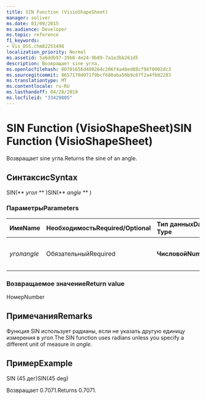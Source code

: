 ```yaml
---
title: SIN Function (VisioShapeSheet)
manager: soliver
ms.date: 03/09/2015
ms.audience: Developer
ms.topic: reference
f1_keywords:
- Vis_DSS.chm82251498
localization_priority: Normal
ms.assetid: 5a6ddb97-39b8-4e24-9b89-7a1e3bb261d5
description: Возвращает sine угла.
ms.openlocfilehash: 00701656d400264c206f4a48ed88cf94f0902dc3
ms.sourcegitcommit: 8657170d071f9bcf680aba50b9c07f2a4fb82283
ms.translationtype: MT
ms.contentlocale: ru-RU
ms.lasthandoff: 04/28/2019
ms.locfileid: "33429805"
---
```

# <a name="sin-function-visioshapesheet"></a><span data-ttu-id="b2702-103">SIN Function (VisioShapeSheet)</span><span class="sxs-lookup"><span data-stu-id="b2702-103">SIN Function (VisioShapeSheet)</span></span>

<span data-ttu-id="b2702-104">Возвращает sine угла.</span><span class="sxs-lookup"><span data-stu-id="b2702-104">Returns the sine of an angle.</span></span> 
  
## <a name="syntax"></a><span data-ttu-id="b2702-105">Синтаксис</span><span class="sxs-lookup"><span data-stu-id="b2702-105">Syntax</span></span>

<span data-ttu-id="b2702-106">SIN(\*\* *угол* \*\* )</span><span class="sxs-lookup"><span data-stu-id="b2702-106">SIN(\*\* *angle* \*\* )</span></span> 
  
### <a name="parameters"></a><span data-ttu-id="b2702-107">Параметры</span><span class="sxs-lookup"><span data-stu-id="b2702-107">Parameters</span></span>

|<span data-ttu-id="b2702-108">**Имя**</span><span class="sxs-lookup"><span data-stu-id="b2702-108">**Name**</span></span>|<span data-ttu-id="b2702-109">**Необходимость**</span><span class="sxs-lookup"><span data-stu-id="b2702-109">**Required/Optional**</span></span>|<span data-ttu-id="b2702-110">**Тип данных**</span><span class="sxs-lookup"><span data-stu-id="b2702-110">**Data Type**</span></span>|<span data-ttu-id="b2702-111">**Описание**</span><span class="sxs-lookup"><span data-stu-id="b2702-111">**Description**</span></span>|
|:-----|:-----|:-----|:-----|
| <span data-ttu-id="b2702-112">_угол_</span><span class="sxs-lookup"><span data-stu-id="b2702-112">_angle_</span></span> <br/> |<span data-ttu-id="b2702-113">Обязательный</span><span class="sxs-lookup"><span data-stu-id="b2702-113">Required</span></span>  <br/> |<span data-ttu-id="b2702-114">**Числовой**</span><span class="sxs-lookup"><span data-stu-id="b2702-114">**Numeric**</span></span> <br/> |<span data-ttu-id="b2702-115">Угол, под которым можно получить sine.</span><span class="sxs-lookup"><span data-stu-id="b2702-115">The angle of which to get the sine.</span></span>  <br/> |
   
### <a name="return-value"></a><span data-ttu-id="b2702-116">Возвращаемое значение</span><span class="sxs-lookup"><span data-stu-id="b2702-116">Return value</span></span>

<span data-ttu-id="b2702-117">Номер</span><span class="sxs-lookup"><span data-stu-id="b2702-117">Number</span></span>
  
## <a name="remarks"></a><span data-ttu-id="b2702-118">Примечания</span><span class="sxs-lookup"><span data-stu-id="b2702-118">Remarks</span></span>

<span data-ttu-id="b2702-119">Функция SIN использует радианы, если не указать другую единицу измерения в _угол._</span><span class="sxs-lookup"><span data-stu-id="b2702-119">The SIN function uses radians unless you specify a different unit of measure in  _angle_.</span></span>
  
## <a name="example"></a><span data-ttu-id="b2702-120">Пример</span><span class="sxs-lookup"><span data-stu-id="b2702-120">Example</span></span>

<span data-ttu-id="b2702-121">SIN (45 дег)</span><span class="sxs-lookup"><span data-stu-id="b2702-121">SIN(45 deg)</span></span> 
  
<span data-ttu-id="b2702-122">Возвращает 0.7071.</span><span class="sxs-lookup"><span data-stu-id="b2702-122">Returns 0.7071.</span></span> 
  


